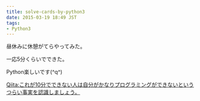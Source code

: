 ```yaml
---
title: solve-cards-by-python3
date: 2015-03-19 18:49 JST
tags:
- Python3
---
```


昼休みに休憩がてらやってみた。

一応5分くらいでできた。

Python楽しいです(^q^)

[Qiita:これが10分でできない人は自分がかなりプログラミングができないというつらい事実を認識しましょう。](http://qiita.com/hisui@github/items/b47c411437d60440a605)

<script src="https://gist.github.com/sota1235/2ec1e37021ff8c10b17d.js"></script>

